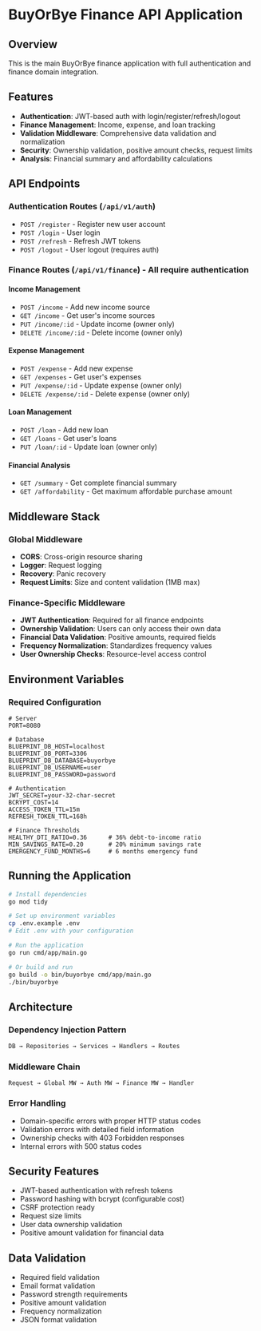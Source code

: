 # BuyOrBye Finance API Application

## Overview
This is the main BuyOrBye finance application with full authentication and finance domain integration.

## Features
- **Authentication**: JWT-based auth with login/register/refresh/logout
- **Finance Management**: Income, expense, and loan tracking
- **Validation Middleware**: Comprehensive data validation and normalization
- **Security**: Ownership validation, positive amount checks, request limits
- **Analysis**: Financial summary and affordability calculations

## API Endpoints

### Authentication Routes (`/api/v1/auth`)
- `POST /register` - Register new user account
- `POST /login` - User login
- `POST /refresh` - Refresh JWT tokens
- `POST /logout` - User logout (requires auth)

### Finance Routes (`/api/v1/finance`) - All require authentication
#### Income Management
- `POST /income` - Add new income source
- `GET /income` - Get user's income sources
- `PUT /income/:id` - Update income (owner only)
- `DELETE /income/:id` - Delete income (owner only)

#### Expense Management
- `POST /expense` - Add new expense
- `GET /expenses` - Get user's expenses
- `PUT /expense/:id` - Update expense (owner only)
- `DELETE /expense/:id` - Delete expense (owner only)

#### Loan Management
- `POST /loan` - Add new loan
- `GET /loans` - Get user's loans
- `PUT /loan/:id` - Update loan (owner only)

#### Financial Analysis
- `GET /summary` - Get complete financial summary
- `GET /affordability` - Get maximum affordable purchase amount

## Middleware Stack

### Global Middleware
- **CORS**: Cross-origin resource sharing
- **Logger**: Request logging
- **Recovery**: Panic recovery
- **Request Limits**: Size and content validation (1MB max)

### Finance-Specific Middleware
- **JWT Authentication**: Required for all finance endpoints
- **Ownership Validation**: Users can only access their own data
- **Financial Data Validation**: Positive amounts, required fields
- **Frequency Normalization**: Standardizes frequency values
- **User Ownership Checks**: Resource-level access control

## Environment Variables

### Required Configuration
```env
# Server
PORT=8080

# Database
BLUEPRINT_DB_HOST=localhost
BLUEPRINT_DB_PORT=3306
BLUEPRINT_DB_DATABASE=buyorbye
BLUEPRINT_DB_USERNAME=user
BLUEPRINT_DB_PASSWORD=password

# Authentication
JWT_SECRET=your-32-char-secret
BCRYPT_COST=14
ACCESS_TOKEN_TTL=15m
REFRESH_TOKEN_TTL=168h

# Finance Thresholds
HEALTHY_DTI_RATIO=0.36      # 36% debt-to-income ratio
MIN_SAVINGS_RATE=0.20       # 20% minimum savings rate
EMERGENCY_FUND_MONTHS=6     # 6 months emergency fund
```

## Running the Application

```bash
# Install dependencies
go mod tidy

# Set up environment variables
cp .env.example .env
# Edit .env with your configuration

# Run the application
go run cmd/app/main.go

# Or build and run
go build -o bin/buyorbye cmd/app/main.go
./bin/buyorbye
```

## Architecture

### Dependency Injection Pattern
```go
DB → Repositories → Services → Handlers → Routes
```

### Middleware Chain
```
Request → Global MW → Auth MW → Finance MW → Handler
```

### Error Handling
- Domain-specific errors with proper HTTP status codes
- Validation errors with detailed field information
- Ownership checks with 403 Forbidden responses
- Internal errors with 500 status codes

## Security Features
- JWT-based authentication with refresh tokens
- Password hashing with bcrypt (configurable cost)
- CSRF protection ready
- Request size limits
- User data ownership validation
- Positive amount validation for financial data

## Data Validation
- Required field validation
- Email format validation
- Password strength requirements
- Positive amount validation
- Frequency normalization
- JSON format validation